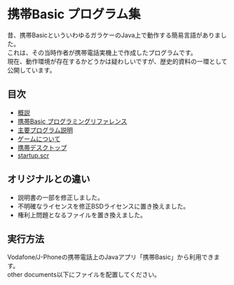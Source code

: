 # 携帯Basic プログラム集
昔、携帯BasicといういわゆるガラケーのJava上で動作する簡易言語がありました。  
これは、その当時作者が携帯電話実機上で作成したプログラムです。  
現在、動作環境が存在するかどうかは疑わしいですが、歴史的資料の一環として公開しています。

## 目次
* [概説](README.md)
* [携帯Basic プログラミングリファレンス](kbProgrammingReference.md)
* [主要プログラム説明](Main/README.md)
* [ゲームについて](Main/README_GAME.md)
* [携帯デスクトップ](Desktop/README.md)
* [startup.scr](startup/README.md)

## オリジナルとの違い
* 説明書の一部を修正しました。
* 不明確なライセンスを修正BSDライセンスに置き換えました。
* 権利上問題となるファイルを置き換えました。

## 実行方法
Vodafone/J-Phoneの携帯電話上のJavaアプリ「携帯Basic」から利用できます。  
other documents以下にファイルを配置してください。  
